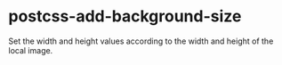 # postcss-add-background-size
Set the width and height values ​​according to the width and height of the local image.
